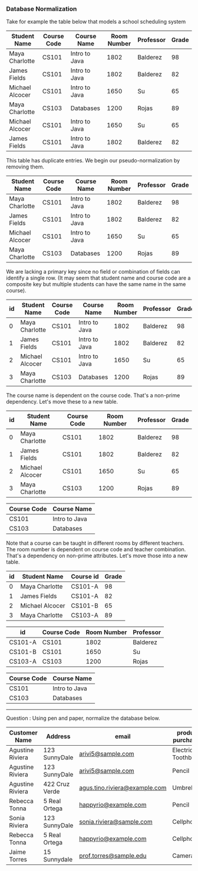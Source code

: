 ### Database Normalization

Take for example the table below that models a school scheduling system

| Student Name    | Course Code | Course Name   | Room Number | Professor | Grade |
| --------------- | ----------- | ------------- | ----------- | --------- | ----- |
| Maya Charlotte  | CS101       | Intro to Java | 1802        | Balderez  | 98    |
| James Fields    | CS101       | Intro to Java | 1802        | Balderez  | 82    |
| Michael Alcocer | CS101       | Intro to Java | 1650        | Su        | 65    |
| Maya Charlotte  | CS103       | Databases     | 1200        | Rojas     | 89    |
| Michael Alcocer | CS101       | Intro to Java | 1650        | Su        | 65    |
| James Fields    | CS101       | Intro to Java | 1802        | Balderez  | 82    |

This table has duplicate entries. We begin our pseudo-normalization by removing them.

| Student Name    | Course Code | Course Name   | Room Number | Professor | Grade |
| --------------- | ----------- | ------------- | ----------- | --------- | ----- |
| Maya Charlotte  | CS101       | Intro to Java | 1802        | Balderez  | 98    |
| James Fields    | CS101       | Intro to Java | 1802        | Balderez  | 82    |
| Michael Alcocer | CS101       | Intro to Java | 1650        | Su        | 65    |
| Maya Charlotte  | CS103       | Databases     | 1200        | Rojas     | 89    |

We are lacking a primary key since no field or combination of fields can identify a single row. (It may seem that student name and course code are a composite key but multiple students can have the same name in the same course).

| id  | Student Name    | Course Code | Course Name   | Room Number | Professor | Grade |
| --- | --------------- | ----------- | ------------- | ----------- | --------- | ----- |
| 0   | Maya Charlotte  | CS101       | Intro to Java | 1802        | Balderez  | 98    |
| 1   | James Fields    | CS101       | Intro to Java | 1802        | Balderez  | 82    |
| 2   | Michael Alcocer | CS101       | Intro to Java | 1650        | Su        | 65    |
| 3   | Maya Charlotte  | CS103       | Databases     | 1200        | Rojas     | 89    |

The course name is dependent on the course code. That's a non-prime dependency. Let's move these to a new table.

| id  | Student Name    | Course Code | Room Number | Professor | Grade |
| --- | --------------- | ----------- | ----------- | --------- | ----- |
| 0   | Maya Charlotte  | CS101       | 1802        | Balderez  | 98    |
| 1   | James Fields    | CS101       | 1802        | Balderez  | 82    |
| 2   | Michael Alcocer | CS101       | 1650        | Su        | 65    |
| 3   | Maya Charlotte  | CS103       | 1200        | Rojas     | 89    |

| Course Code | Course Name   |
| ----------- | ------------- |
| CS101       | Intro to Java |
| CS103       | Databases     |

Note that a course can be taught in different rooms by different teachers. The room number is dependent on course code and teacher combination. That's a dependency on non-prime attributes. Let's move those into a new table.

| id  | Student Name    | Course id | Grade |
| --- | --------------- | --------- | ----- |
| 0   | Maya Charlotte  | CS101-A   | 98    |
| 1   | James Fields    | CS101-A   | 82    |
| 2   | Michael Alcocer | CS101-B   | 65    |
| 3   | Maya Charlotte  | CS103-A   | 89    |

| id      | Course Code | Room Number | Professor |
| ------- | ----------- | ----------- | --------- |
| CS101-A | CS101       | 1802        | Balderez  |
| CS101-B | CS101       | 1650        | Su        |
| CS103-A | CS103       | 1200        | Rojas     |

| Course Code | Course Name   |
| ----------- | ------------- |
| CS101       | Intro to Java |
| CS103       | Databases     |

---


Question  :  Using pen and paper, normalize the database below. 
  
  Customer Name | Address | email | product purchased | price | seller | quantity ordered
  --- | --- | --- | --- | --- | --- | ---
  Agustine Riviera | 123 SunnyDale | arivi5@sample.com | Electric Toothbrush | 15.15 | Pitz | 5
  Agustine Riviera | 123 SunnyDale | arivi5@sample.com | Pencil | 3.12 | Pitz | 13
  Agustine Riviera | 422 Cruz Verde | agus.tino.riviera@example.com | Umbrella | 20.17 | Hardy | 1
  Rebecca Tonna | 5 Real Ortega | happyrio@example.com | Pencil | 3.12 | Pitz | 20
  Sonia Riviera | 123 SunnyDale | sonia.riviera@sample.com | Cellphone | 512.00 | Orange | 1
  Rebecca Tonna | 5 Real Ortega | happyrio@example.com | Cellphone | 512.00 | Orange | 1
  Jaime Torres | 15 Sunnydale |prof.torres@sample.edu| Camera | 327.99 | Orange | 1
